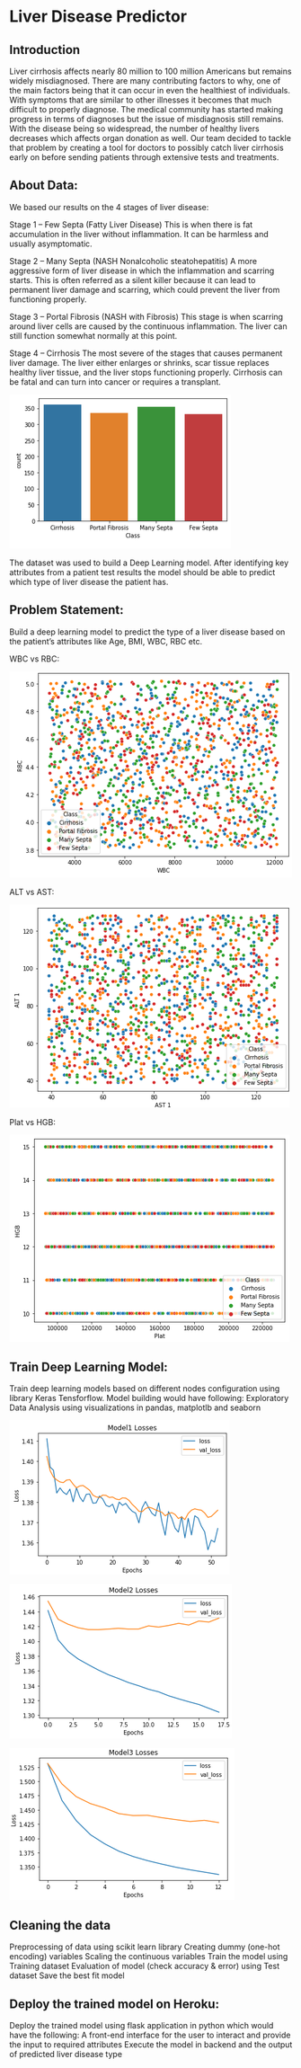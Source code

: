 # Liver Disease Predictor

## Introduction

Liver cirrhosis affects nearly 80 million to 100 million Americans but remains widely misdiagnosed. There are many contributing factors to why, one of the main factors being that it can occur in even the healthiest of individuals. With symptoms that are similar to other illnesses it becomes that much difficult to properly diagnose. The medical community has started making progress in terms of diagnoses but the issue of misdiagnosis still remains. With the disease being so widespread, the number of healthy livers decreases which affects organ donation as well. Our team decided to tackle that problem by creating a tool for doctors to possibly catch liver cirrhosis early on before sending patients through extensive tests and treatments.

## About Data:

We based our results on the 4 stages of liver disease:

Stage 1 – Few Septa (Fatty Liver Disease)
           This is when there is fat accumulation in the liver without inflammation. It can be harmless and usually asymptomatic.
           
Stage 2 – Many Septa (NASH Nonalcoholic steatohepatitis)
           A more aggressive form of liver disease in which the inflammation and scarring starts. This is often referred as a silent killer because it can lead to permanent liver damage and scarring, which could prevent the liver from functioning properly.
           
Stage 3 – Portal Fibrosis (NASH with Fibrosis)
           This stage is when scarring around liver cells are caused by the continuous inflammation. The liver can still function somewhat normally at this point.
           
Stage 4 – Cirrhosis
           The most severe of the stages that causes permanent liver damage. The liver either enlarges or shrinks, scar tissue replaces healthy liver tissue, and the liver stops functioning properly. Cirrhosis can be fatal and can turn into cancer or requires a transplant.

![bar_chart](images/bar_chart.png)

The dataset was used to build a Deep Learning model. After identifying key attributes from a patient test results the model should be able to predict which type of liver disease the patient has.

## Problem Statement:
Build a deep learning model to predict the type of a liver disease based on the patient’s attributes like Age, BMI, WBC, RBC etc.

WBC vs RBC:

![WBC_vs_RBC](images/WBC_vs_RBC.png)

ALT vs AST:

![ALT_vs_AST](images/ALT_vs_AST.png)

Plat vs HGB:

![Plat_vs_HGB](images/Plat_vs_HGB.png)

## Train Deep Learning Model:
Train deep learning models based on different nodes configuration using library Keras Tensforflow. Model building would have following:
Exploratory Data Analysis using visualizations in pandas, matplotlb and seaborn

![Model_1_Losses](images/Model_1_Losses.png)

![Model_2_Losses](images/Model_2_Losses.png)

![Model_3_Losses](images/Model_3_Losses.png)

## Cleaning the data
Preprocessing of data using scikit learn library
Creating dummy (one-hot encoding) variables
Scaling the continuous variables
Train the model using Training dataset
Evaluation of model (check accuracy & error) using Test dataset
Save the best fit model

## Deploy the trained model on Heroku:
Deploy the trained model using flask application in python which would have the following:
A front-end interface for the user to interact and provide the input to required attributes
Execute the model in backend and the output of predicted liver disease type

